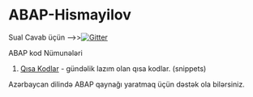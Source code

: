 # ABAP-Hismayilov

Sual Cavab üçün -->>[![Gitter](https://badges.gitter.im/hismayilov/ABAP-Hismayilov.svg)](https://gitter.im/hismayilov/ABAP-Hismayilov?utm_source=badge&utm_medium=badge&utm_campaign=pr-badge)

ABAP kod Nümunələri

1. [Qısa Kodlar](https://github.com/hismayilov/ABAP-Hismayilov/blob/master/Haz%C4%B1r%20Kodlar/Snippets.md) - gündəlik lazım olan qısa kodlar. (snippets)


Azərbaycan dilində ABAP qaynağı yaratmaq üçün dəstək ola bilərsiniz.

